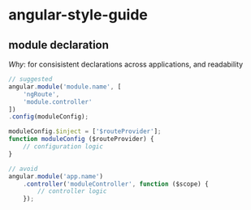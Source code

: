# angular-style-guide

## module declaration
_Why_: for consisistent declarations across applications, and readability 
```js
// suggested
angular.module('module.name', [
    'ngRoute',
    'module.controller'
])
.config(moduleConfig);

moduleConfig.$inject = ['$routeProvider'];
function moduleConfig ($routeProvider) {
    // configuration logic
}

// avoid
angular.module('app.name')
    .controller('moduleController', function ($scope) {
        // controller logic
    });
```
